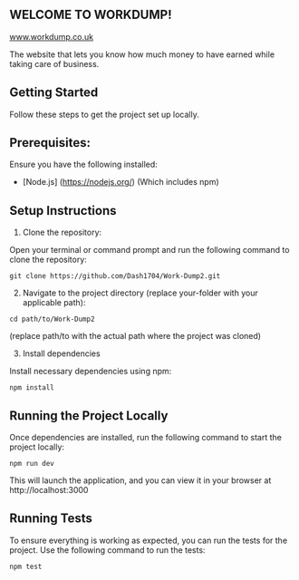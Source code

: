 ## WELCOME TO WORKDUMP!

www.workdump.co.uk

The website that lets you know how much money to have earned while taking care of business.

## Getting Started

Follow these steps to get the project set up locally.

## Prerequisites:

Ensure you have the following installed:

- [Node.js] (https://nodejs.org/) (Which includes npm)

## Setup Instructions

1. Clone the repository:

Open your terminal or command prompt and run the following command to clone the repository:

```
git clone https://github.com/Dash1704/Work-Dump2.git

```

2. Navigate to the project directory (replace your-folder with your applicable path):
```
cd path/to/Work-Dump2
```
(replace path/to with the actual path where the project was cloned)

3. Install dependencies

Install necessary dependencies using npm:

```
npm install
```

## Running the Project Locally

Once dependencies are installed, run the following command to start the project locally:

```
npm run dev
```

This will launch the application, and you can view it in your browser at http://localhost:3000

## Running Tests

To ensure everything is working as expected, you can run the tests for the project. Use the following command to run the tests:
```
npm test
```